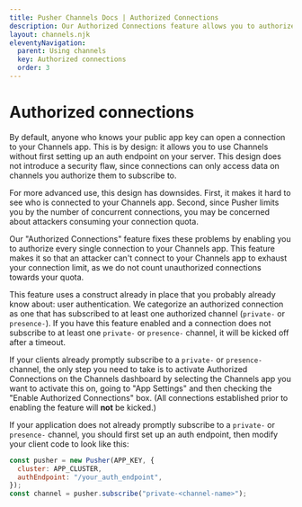 ```yaml
---
title: Pusher Channels Docs | Authorized Connections
description: Our Authorized Connections feature allows you to authorize every single connection to your Channels app so your connection limit is protected from attackers.
layout: channels.njk
eleventyNavigation:
  parent: Using channels
  key: Authorized connections
  order: 3
---
```


# Authorized connections

By default, anyone who knows your public app key can open a connection to your Channels app. This is by design: it allows you to use Channels without first setting up an auth endpoint on your server. This design does not introduce a security flaw, since connections can only access data on channels you authorize them to subscribe to.

For more advanced use, this design has downsides. First, it makes it hard to see who is connected to your Channels app. Second, since Pusher limits you by the number of concurrent connections, you may be concerned about attackers consuming your connection quota.

Our "Authorized Connections" feature fixes these problems by enabling you to authorize every single connection to your Channels app. This feature makes it so that an attacker can't connect to your Channels app to exhaust your connection limit, as we do not count unauthorized connections towards your quota.

This feature uses a construct already in place that you probably already know about: user authentication. We categorize an authorized connection as one that has subscribed to at least one authorized channel (`private-` or `presence-`). If you have this feature enabled and a connection does not subscribe to at least one `private-` or `presence-` channel, it will be kicked off after a timeout.

If your clients already promptly subscribe to a `private-` or `presence-` channel, the only step you need to take is to activate Authorized Connections on the Channels dashboard by selecting the Channels app you want to activate this on, going to "App Settings" and then checking the "Enable Authorized Connections" box. (All connections established prior to enabling the feature will **not** be kicked.)

If your application does not already promptly subscribe to a `private-` or
`presence-` channel, you should first set up an auth endpoint, then modify your client code to look like this:

```js
const pusher = new Pusher(APP_KEY, {
  cluster: APP_CLUSTER,
  authEndpoint: "/your_auth_endpoint",
});
const channel = pusher.subscribe("private-<channel-name>");
```

